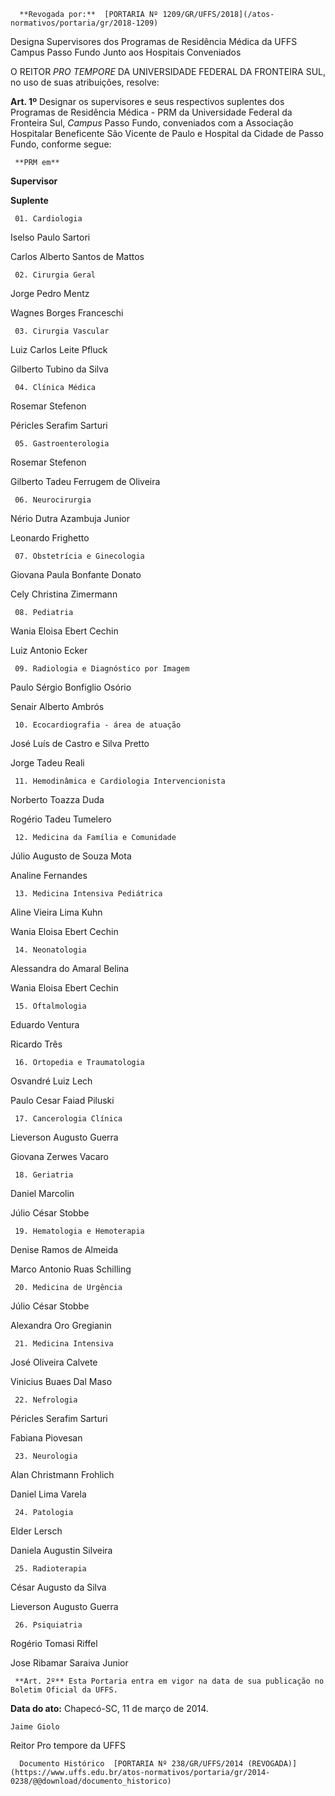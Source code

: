       **Revogada por:**  [PORTARIA Nº 1209/GR/UFFS/2018](/atos-normativos/portaria/gr/2018-1209) 

   Designa Supervisores dos Programas de Residência Médica da UFFS Campus Passo Fundo Junto aos Hospitais Conveniados  

O REITOR *PRO TEMPORE* DA UNIVERSIDADE FEDERAL DA FRONTEIRA SUL, no uso de suas atribuições, resolve:

 **Art. 1º** Designar os supervisores e seus respectivos suplentes dos Programas de Residência Médica - PRM da Universidade Federal da Fronteira Sul, *Campus* Passo Fundo, conveniados com a Associação Hospitalar Beneficente São Vicente de Paulo e Hospital da Cidade de Passo Fundo, conforme segue:

     **PRM em**

   **Supervisor**

   **Suplente**

     01. Cardiologia

   Iselso Paulo Sartori 

   Carlos Alberto Santos de Mattos

     02. Cirurgia Geral

   Jorge Pedro Mentz

   Wagnes Borges Franceschi 

     03. Cirurgia Vascular

   Luiz Carlos Leite Pfluck

   Gilberto Tubino da Silva

     04. Clínica Médica

   Rosemar Stefenon

   Péricles Serafim Sarturi 

     05. Gastroenterologia

   Rosemar Stefenon

   Gilberto Tadeu Ferrugem de Oliveira

     06. Neurocirurgia

   Nério Dutra Azambuja Junior

   Leonardo Frighetto

     07. Obstetrícia e Ginecologia

   Giovana Paula Bonfante Donato

   Cely Christina Zimermann

     08. Pediatria

   Wania Eloisa Ebert Cechin

   Luiz Antonio Ecker

     09. Radiologia e Diagnóstico por Imagem

   Paulo Sérgio Bonfiglio Osório

   Senair Alberto Ambrós 

     10. Ecocardiografia - área de atuação

   José Luís de Castro e Silva Pretto

   Jorge Tadeu Reali 

     11. Hemodinâmica e Cardiologia Intervencionista

   Norberto Toazza Duda 

   Rogério Tadeu Tumelero 

     12. Medicina da Família e Comunidade

   Júlio Augusto de Souza Mota 

   Analine Fernandes 

     13. Medicina Intensiva Pediátrica 

   Aline Vieira Lima Kuhn

   Wania Eloisa Ebert Cechin

     14. Neonatologia

   Alessandra do Amaral Belina

   Wania Eloisa Ebert Cechin 

     15. Oftalmologia

   Eduardo Ventura

   Ricardo Três 

     16. Ortopedia e Traumatologia

   Osvandré Luiz Lech

   Paulo Cesar Faiad Piluski

     17. Cancerologia Clínica

   Lieverson Augusto Guerra

   Giovana Zerwes Vacaro 

     18. Geriatria

   Daniel Marcolin 

   Júlio César Stobbe 

     19. Hematologia e Hemoterapia

   Denise Ramos de Almeida

   Marco Antonio Ruas Schilling 

     20. Medicina de Urgência

   Júlio César Stobbe

   Alexandra Oro Gregianin 

     21. Medicina Intensiva

   José Oliveira Calvete 

   Vinicius Buaes Dal Maso 

     22. Nefrologia

   Péricles Serafim Sarturi 

   Fabiana Piovesan 

     23. Neurologia

   Alan Christmann Frohlich

   Daniel Lima Varela 

     24. Patologia

   Elder Lersch

   Daniela Augustin Silveira 

     25. Radioterapia

   César Augusto da Silva 

   Lieverson Augusto Guerra 

     26. Psiquiatria

   Rogério Tomasi Riffel

   Jose Ribamar Saraiva Junior 

     **Art. 2º** Esta Portaria entra em vigor na data de sua publicação no Boletim Oficial da UFFS.

  

   **Data do ato:** Chapecó-SC, 11 de março de 2014.   
 

    Jaime Giolo   
 Reitor Pro tempore da UFFS 

      Documento Histórico  [PORTARIA Nº 238/GR/UFFS/2014 (REVOGADA)](https://www.uffs.edu.br/atos-normativos/portaria/gr/2014-0238/@@download/documento_historico)     
      